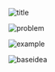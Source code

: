 
![title](https://user-images.githubusercontent.com/108461765/185890075-7929a762-f28d-47e4-a0ca-58c18b0db483.PNG)

![problem](https://user-images.githubusercontent.com/108461765/185890166-ea17152c-9175-41d5-8e04-96b34262220a.PNG)

![example](https://user-images.githubusercontent.com/108461765/185890283-4e997841-cbbf-4612-b297-7b52e8441362.PNG)

![baseidea](https://user-images.githubusercontent.com/108461765/185890425-65b6de6a-000a-4ea5-9c75-38f1bdf889c9.PNG)
